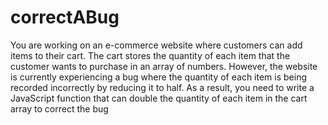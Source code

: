 # correctABug

You are working on an e-commerce website where customers can add items to their cart. The cart stores the
quantity of each item that the customer wants to purchase in an array of numbers. However, the website is
currently experiencing a bug where the quantity of each item is being recorded incorrectly by reducing it to
half. As a result, you need to write a JavaScript function that can double the quantity of each item in the cart
array to correct the bug
